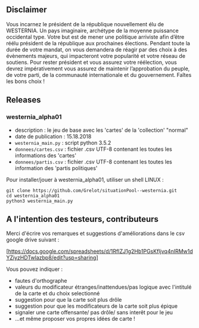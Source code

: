 ## Disclaimer

Vous incarnez le président de la république nouvellement élu de WESTERNIA. Un pays
imaginaire, archétype de la moyenne puissance occidental type. Votre but est de mener une
politique arriviste afin d’être réélu président de la république aux prochaines élections.
Pendant toute la durée de votre mandat, on vous demandera de réagir par des choix à des
évènements majeurs, qui impacteront votre popularité et votre réseau de soutiens.
Pour rester président et vous assurez votre réélection, vous devrez impérativement vous
assurez de maintenir l’approbation du peuple, de votre parti, de la communauté
internationale et du gouvernement. Faîtes les bons choix !

## Releases

### westernia_alpha01
* description          : le jeu de base avec les 'cartes' de la 'collection' "normal"
* date de publication  : 15.18.2018
* `westernia_main.py`  : script python 3.5.2
* `donnees/cartes.csv` : fichier .csv UTF-8 contenant les toutes les informations des 'cartes'
* `donnees/partis.csv` : fichier .csv UTF-8 contenant les toutes les information des 'partis politiques'

Pour installer/jouer à westernia_alpha01, utiliser un shell LINUX :
```
git clone https://github.com/Grelot/situationPool--westernia.git
cd westernia_alpha01
python3 westernia_main.py
```

## A l'intention des testeurs, contributeurs

Merci d'écrire vos remarques et suggestions d'améliorations dans le csv google drive suivant :

[https://docs.google.com/spreadsheets/d/1RfIZJ1g2Hb1PGsKfIjvq4nIRMw1dYZiyzHDTwlazbp8/edit?usp=sharing]

Vous pouvez indiquer :

* fautes d'orthographe
* valeurs du modificateur étranges/inattendues/pas logique avec l'intitulé de la carte et du choix selectionné
* suggestion pour que la carte soit plus drôle
* suggestion pour que les modificateurs de la carte soit plus épique
* signaler une carte offensante/ pas drôle/ sans interêt pour le jeu
* ...et même proposer vos propres idées de carte !


